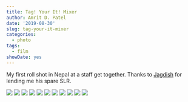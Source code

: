 ```yaml
---
title: Tag! Your It! Mixer
author: Amrit D. Patel
date: '2019-08-30'
slug: tag-your-it-mixer
categories:
  - photo
tags:
  - film
showDate: yes
---
```


My first roll shot in Nepal at a staff get together. Thanks to [Jagdish](https://youtu.be/FsKLNJEyQqo) for lending me his spare SLR.

![](/posts/tag-your-it-mixer/20190831-Tag!YourIt!-01.jpg)
![](/posts/tag-your-it-mixer/20190831-Tag!YourIt!-02.jpg)
![](/posts/tag-your-it-mixer/20190831-Tag!YourIt!-03.jpg)
![](/posts/tag-your-it-mixer/20190831-Tag!YourIt!-04.jpg)
![](/posts/tag-your-it-mixer/20190831-Tag!YourIt!-05.jpg)
![](/posts/tag-your-it-mixer/20190831-Tag!YourIt!-06.jpg)
![](/posts/tag-your-it-mixer/20190831-Tag!YourIt!-07.jpg)
![](/posts/tag-your-it-mixer/20190831-Tag!YourIt!-08.jpg)
![](/posts/tag-your-it-mixer/20190831-Tag!YourIt!-09.jpg)
![](/posts/tag-your-it-mixer/20190831-Tag!YourIt!-10.jpg)
![](/posts/tag-your-it-mixer/20190901-Tag!YourIt!-11.jpg)